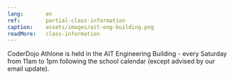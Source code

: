 ```yaml
---
lang:       en
ref:        partial-class-information
caption:    assets/images/ait-eng-building.png
readMore:   class-information
---
```


CoderDojo Athlone is held in the AIT Engineering Building - every Saturday from 11am to 1pm following the school calendar (except advised by our email update).

